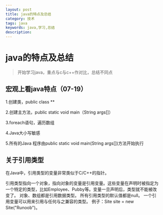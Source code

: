 ```yaml
---
layout: post
title: java的特点及总结
category: 技术
tags: java
keywords: java,学习,总结
description: 
---
```


# java的特点及总结

> 开始学习java，重点与c与c++作对比，总结不同点

## 宏观上看java特点（07-19）
1.创建类，public class **

2.创建主方法，public static void main（String args[]）

3.foreach语句，遍历数组

4.Java大小写敏感

5.所有的Java 程序由public static void main(String args[])方法开始执行

## 关于引用类型
在Java中，引用类型的变量非常类似于C/C++的指针。

引用类型指向一个对象，指向对象的变量是引用变量。这些变量在声明时被指定为一个特定的类型，比如Employee、Pubby等。变量一旦声明后，类型就不能被改变了。
对象、数组都是引用数据类型。
所有引用类型的默认值都是null。
一个引用变量可以用来引用与任何与之兼容的类型。
例子：Site site = new Site("Runoob")。


